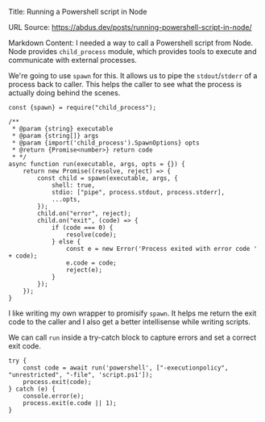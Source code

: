 Title: Running a Powershell script in Node

URL Source: https://abdus.dev/posts/running-powershell-script-in-node/

Markdown Content:
I needed a way to call a Powershell script from Node. Node provides `child_process` module, which provides tools to execute and communicate with external processes.

We're going to use `spawn` for this. It allows us to pipe the `stdout`/`stderr` of a process back to caller. This helps the caller to see what the process is actually doing behind the scenes.

```
const {spawn} = require("child_process");

/**
 * @param {string} executable
 * @param {string[]} args
 * @param {import('child_process').SpawnOptions} opts
 * @return {Promise<number>} return code
 * */
async function run(executable, args, opts = {}) {
    return new Promise((resolve, reject) => {
        const child = spawn(executable, args, {
            shell: true,
            stdio: ["pipe", process.stdout, process.stderr],
            ...opts,
        });
        child.on("error", reject);
        child.on("exit", (code) => {
            if (code === 0) {
                resolve(code);
            } else {
                const e = new Error('Process exited with error code ' + code);
                e.code = code;
                reject(e);
            }
        });
    });
}
```

I like writing my own wrapper to promisify `spawn`. It helps me return the exit code to the caller and I also get a better intellisense while writing scripts.

We can call `run` inside a try-catch block to capture errors and set a correct exit code.

```
try {
    const code = await run('powershell', ["-executionpolicy", "unrestricted", "-file", 'script.ps1']);
    process.exit(code);
} catch (e) {
    console.error(e);
    process.exit(e.code || 1);
}
```
